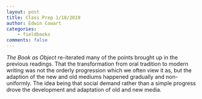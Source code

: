 ```yaml
---
layout: post
title: Class Prep 1/18/2019
author: Edwin Cowart
categories:
    - fieldbooks
comments: false
---
```


  *The Book as Object* re-iterated many of the points brought up in the previous readings. That the transformation from oral tradition to modern writing was not the orderly progression which we often view it as, but the adaption of the new and old mediums happened gradually and non-uniformly. The idea being that social demand rather than a simple progress drove the development and adaptation of old and new media.